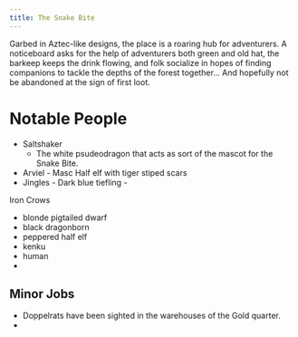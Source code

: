 ```yaml
---
title: The Snake Bite
---
```


Garbed in Aztec-like designs, the place is a roaring hub for adventurers. A noticeboard asks for the help of adventurers both green and old hat, the barkeep keeps the drink flowing, and folk socialize in hopes of finding companions to tackle the depths of the forest together... And hopefully not be abandoned at the sign of first loot.

# Notable People

- Saltshaker
	- The white psudeodragon that acts as sort of the mascot for the Snake Bite.
- Arviel - Masc Half elf with tiger stiped scars
- Jingles - Dark blue tiefling - 

Iron Crows
- blonde pigtailed dwarf
- black dragonborn
- peppered half elf
- kenku
- human
-
## Minor Jobs
- Doppelrats have been sighted in the warehouses of the Gold quarter. 
- 